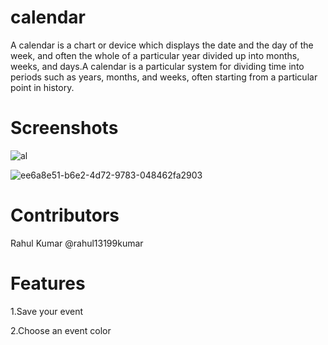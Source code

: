 # calendar
A calendar is a chart or device which displays the date and the day of the week, and often the whole of a particular year divided up into months, weeks, and days.A calendar is a particular system for dividing time into periods such as years, months, and weeks, often starting from a particular point in history.

# Screenshots

![al](https://user-images.githubusercontent.com/55308841/102691751-cf627180-4234-11eb-852d-d8619f2ebcd5.png)

![ee6a8e51-b6e2-4d72-9783-048462fa2903](https://user-images.githubusercontent.com/55308841/102691755-d12c3500-4234-11eb-8956-ad2154e9c375.JPG)


# Contributors
Rahul Kumar 
@rahul13199kumar

# Features
1.Save your event

2.Choose an event color
